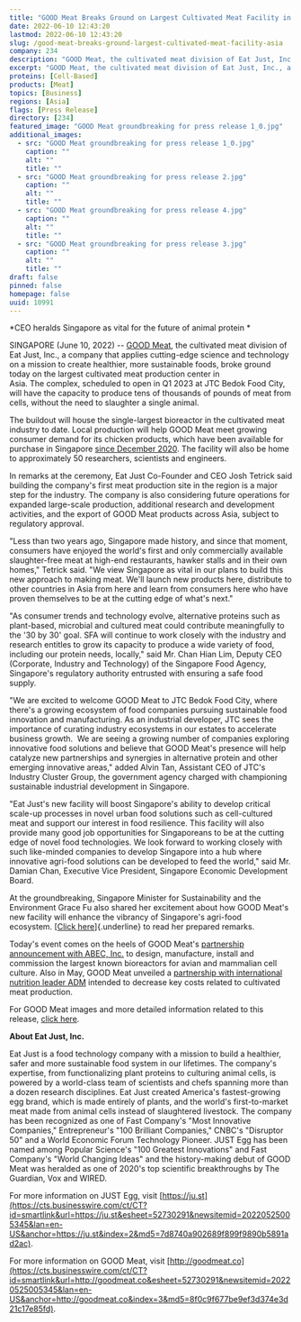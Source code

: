 ```yaml
---
title: "GOOD Meat Breaks Ground on Largest Cultivated Meat Facility in Asia"
date: 2022-06-10 12:43:20
lastmod: 2022-06-10 12:43:20
slug: /good-meat-breaks-ground-largest-cultivated-meat-facility-asia
company: 234
description: "GOOD Meat, the cultivated meat division of Eat Just, Inc., a company that applies cutting-edge science and technology on a mission to create healthier, more sustainable foods, broke ground today on the largest cultivated meat production center in Asia. The complex, scheduled to open in Q1 2023 at JTC Bedok Food City, will have the capacity to produce tens of thousands of pounds of meat from cells, without the need to slaughter a single animal."
excerpt: "GOOD Meat, the cultivated meat division of Eat Just, Inc., a company that applies cutting-edge science and technology on a mission to create healthier, more sustainable foods, broke ground today on the largest cultivated meat production center in Asia. The complex, scheduled to open in Q1 2023 at JTC Bedok Food City, will have the capacity to produce tens of thousands of pounds of meat from cells, without the need to slaughter a single animal."
proteins: [Cell-Based]
products: [Meat]
topics: [Business]
regions: [Asia]
flags: [Press Release]
directory: [234]
featured_image: "GOOD Meat groundbreaking for press release 1_0.jpg"
additional_images:
  - src: "GOOD Meat groundbreaking for press release 1_0.jpg"
    caption: ""
    alt: ""
    title: ""
  - src: "GOOD Meat groundbreaking for press release 2.jpg"
    caption: ""
    alt: ""
    title: ""
  - src: "GOOD Meat groundbreaking for press release 4.jpg"
    caption: ""
    alt: ""
    title: ""
  - src: "GOOD Meat groundbreaking for press release 3.jpg"
    caption: ""
    alt: ""
    title: ""
draft: false
pinned: false
homepage: false
uuid: 10991
---
```

*CEO heralds Singapore as vital for the future of animal protein * 

SINGAPORE (June 10, 2022) \-- [GOOD Meat](http://goodmeat.co/), the
cultivated meat division of Eat Just, Inc., a company that applies
cutting-edge science and technology on a mission to create healthier,
more sustainable foods, broke ground today on the largest cultivated
meat production center in Asia. The complex, scheduled to open in Q1
2023 at JTC Bedok Food City, will have the capacity to produce tens of
thousands of pounds of meat from cells, without the need to slaughter a
single animal. 

The buildout will house the single-largest bioreactor in the cultivated
meat industry to date. Local production will help GOOD Meat meet growing
consumer demand for its chicken products, which have been available for
purchase in Singapore [since December
2020](https://www.businesswire.com/news/home/20201215006155/en/Eat-Just-Follows-Regulatory-Approval-With-Historic-First-Ever-Sale-of-Cultured-Meat).
The facility will also be home to approximately 50 researchers,
scientists and engineers.

In remarks at the ceremony, Eat Just Co-Founder and CEO Josh Tetrick
said building the company's first meat production site in the region is
a major step for the industry. The company is also considering future
operations for expanded large-scale production, additional research and
development activities, and the export of GOOD Meat products across
Asia, subject to regulatory approval.

"Less than two years ago, Singapore made history, and since that moment,
consumers have enjoyed the world's first and only commercially available
slaughter-free meat at high-end restaurants, hawker stalls and in their
own homes," Tetrick said. "We view Singapore as vital in our plans to
build this new approach to making meat. We'll launch new products here,
distribute to other countries in Asia from here and learn from consumers
here who have proven themselves to be at the cutting edge of what's
next."

"As consumer trends and technology evolve, alternative proteins such as
plant-based, microbial and cultured meat could contribute meaningfully
to the '30 by 30' goal. SFA will continue to work closely with the
industry and research entitles to grow its capacity to produce a wide
variety of food, including our protein needs, locally," said Mr. Chan
Hian Lim, Deputy CEO (Corporate, Industry and Technology) of the
Singapore Food Agency, Singapore's regulatory authority entrusted with
ensuring a safe food supply. 

"We are excited to welcome GOOD Meat to JTC Bedok Food City, where
there's a growing ecosystem of food companies pursuing sustainable food
innovation and manufacturing. As an industrial developer, JTC sees the
importance of curating industry ecosystems in our estates to accelerate
business growth.  We are seeing a growing number of companies exploring
innovative food solutions and believe that GOOD Meat's presence will
help catalyze new partnerships and synergies in alternative protein and
other emerging innovative areas," added Alvin Tan, Assistant CEO of
JTC's Industry Cluster Group, the government agency charged with
championing sustainable industrial development in Singapore. 

"Eat Just's new facility will boost Singapore's ability to develop
critical scale-up processes in novel urban food solutions such as
cell-cultured meat and support our interest in food resilience. This
facility will also provide many good job opportunities for Singaporeans
to be at the cutting edge of novel food technologies. We look forward to
working closely with such like-minded companies to develop Singapore
into a hub where innovative agri-food solutions can be developed to feed
the world," said Mr. Damian Chan, Executive Vice President, Singapore
Economic Development Board.

At the groundbreaking, Singapore Minister for Sustainability and the
Environment Grace Fu also shared her excitement about how GOOD Meat's
new facility will enhance the vibrancy of Singapore's agri-food
ecosystem. [[Click
here](https://storage-us-gcs.bfldr.com/q3h9z962v633vhbsvjng6w5/v/1045613109/original/Ministers%20speech%20for%20Good%20Meat%20Groundbreaking%20on%2010%20June.pdf?Expires=1654957271&KeyName=gcs-bfldr-prod&Signature=q_6VJCRTXmXtlLsy3eF_I47rnU0=)]{.underline} to
read her prepared remarks.

Today's event comes on the heels of GOOD Meat's [partnership
announcement with ABEC,
Inc.](https://www.businesswire.com/news/home/20220525005345/en/GOOD-Meat-Partners-with-Industry-Leader-to-Build-the-World%25E2%2580%2599s-First-Large-Scale-Cultivated-Meat-Facility) to
design, manufacture, install and commission the largest known
bioreactors for avian and mammalian cell culture. Also in May, GOOD Meat
unveiled a [partnership with international nutrition leader
ADM](https://www.businesswire.com/news/home/20220516006126/en/GOOD-Meat-ADM-Partner-to-Accelerate-Cultivated-Meat-Production) intended
to decrease key costs related to cultivated meat production.

For GOOD Meat images and more detailed information related to this
release, [click
here](https://brandfolder.com/s/gjm5v5pw6r95cxpqkfz64r3).

**About Eat Just, Inc.**

Eat Just is a food technology company with a mission to build a
healthier, safer and more sustainable food system in our lifetimes. The
company\'s expertise, from functionalizing plant proteins to culturing
animal cells, is powered by a world-class team of scientists and chefs
spanning more than a dozen research disciplines. Eat Just created
America's fastest-growing egg brand, which is made entirely of plants,
and the world's first-to-market meat made from animal cells instead of
slaughtered livestock. The company has been recognized as one of Fast
Company's \"Most Innovative Companies,\" Entrepreneur's \"100 Brilliant
Companies,\" CNBC's \"Disruptor 50\" and a World Economic Forum
Technology Pioneer. JUST Egg has been named among Popular Science's
\"100 Greatest Innovations\" and Fast Company's \"World Changing Ideas\"
and the history-making debut of GOOD Meat was heralded as one of 2020\'s
top scientific breakthroughs by The Guardian, Vox and WIRED.

For more information on JUST Egg,
visit [https://ju.st](https://cts.businesswire.com/ct/CT?id=smartlink&url=https://ju.st&esheet=52730291&newsitemid=20220525005345&lan=en-US&anchor=https://ju.st&index=2&md5=7d8740a902689f899f9890b5891ad2ac).

For more information on GOOD Meat,
visit [http://goodmeat.co](https://cts.businesswire.com/ct/CT?id=smartlink&url=http://goodmeat.co&esheet=52730291&newsitemid=20220525005345&lan=en-US&anchor=http://goodmeat.co&index=3&md5=8f0c9f677be9ef3d374e3d21c17e85fd).
